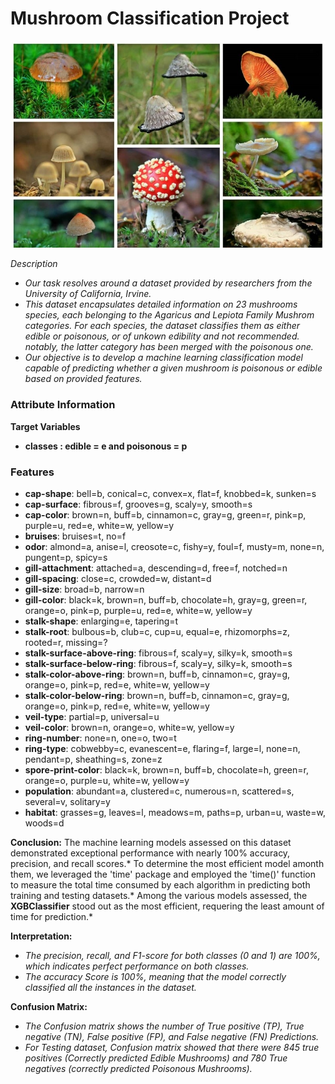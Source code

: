 <p style='text-align: center'>
  <h1>Mushroom Classification Project</h1>
</p>

<p align='center'>
  <img src='https://github.com/Shuhaib73/Classification_ML_Mushrooms_Project/blob/main/mus_ims.jpg' />
</p>


*Description*

* *Our task resolves around a dataset provided by researchers from the University of California, Irvine.*
* *This dataset encapsulates detailed information on 23 mushrooms species, each belonging to the Agaricus and Lepiota Family Mushrom categories.*
*For each species, the dataset classifies them as either edible or poisonous, or of unkown edibility and not recommended. notably, the latter category has been merged with the poisonous one.*
* *Our objective is to develop a machine learning classification model capable of predicting whether a given mushroom is poisonous or edible based on provided features.*


### **Attribute Information**
**Target Variables**
* **classes : edible = e and poisonous = p**
### **Features**
* **cap-shape**: bell=b, conical=c, convex=x, flat=f, knobbed=k, sunken=s
* **cap-surface**: fibrous=f, grooves=g, scaly=y, smooth=s
* **cap-color**: brown=n, buff=b, cinnamon=c, gray=g, green=r, pink=p, purple=u, red=e, white=w, yellow=y
* **bruises**: bruises=t, no=f
* **odor**: almond=a, anise=l, creosote=c, fishy=y, foul=f, musty=m, none=n, pungent=p, spicy=s
* **gill-attachment**: attached=a, descending=d, free=f, notched=n
* **gill-spacing**: close=c, crowded=w, distant=d
* **gill-size**: broad=b, narrow=n
* **gill-color**: black=k, brown=n, buff=b, chocolate=h, gray=g, green=r, orange=o, pink=p, purple=u, red=e, white=w, yellow=y
* **stalk-shape**: enlarging=e, tapering=t
* **stalk-root**: bulbous=b, club=c, cup=u, equal=e, rhizomorphs=z, rooted=r, missing=?
* **stalk-surface-above-ring**: fibrous=f, scaly=y, silky=k, smooth=s
* **stalk-surface-below-ring**: fibrous=f, scaly=y, silky=k, smooth=s
* **stalk-color-above-ring**: brown=n, buff=b, cinnamon=c, gray=g, orange=o, pink=p, red=e, white=w, yellow=y
* **stalk-color-below-ring**: brown=n, buff=b, cinnamon=c, gray=g, orange=o, pink=p, red=e, white=w, yellow=y
* **veil-type**: partial=p, universal=u
* **veil-color**: brown=n, orange=o, white=w, yellow=y
* **ring-number**: none=n, one=o, two=t
* **ring-type**: cobwebby=c, evanescent=e, flaring=f, large=l, none=n, pendant=p, sheathing=s, zone=z
* **spore-print-color**: black=k, brown=n, buff=b, chocolate=h, green=r, orange=o, purple=u, white=w, yellow=y
* **population**: abundant=a, clustered=c, numerous=n, scattered=s, several=v, solitary=y
* **habitat**: grasses=g, leaves=l, meadows=m, paths=p, urban=u, waste=w, woods=d

**Conclusion:**
      The machine learning models assessed on this dataset demonstrated exceptional performance with nearly 100% accuracy, precision, and recall scores.*
      To determine the most efficient model amonth them, we leveraged the 'time' package and employed the 'time()' function to measure the total time consumed by each algorithm in predicting both training and testing datasets.*
      Among the various models assessed, the **XGBClassifier** stood out as the most efficient, requering the least amount of time for prediction.*

**Interpretation:**

* *The precision, recall, and F1-score for both classes (0 and 1) are 100%, which indicates perfect performance on both classes.*
* *The accuracy Score is 100%, meaning that the model correctly classified all the instances in the dataset.*

**Confusion Matrix:**

* *The Confusion matrix shows the number of True positive (TP), True negative (TN), False positive (FP), and False negative (FN) Predictions.*
* *For Testing dataset, Confusion matrix showed that there were 845 true positives (Correctly predicted Edible Mushrooms) and 780 True negatives (correctly predicted Poisonous Mushrooms).*


